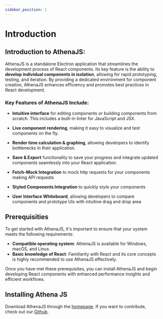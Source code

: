 ```yaml
---
sidebar_position: 1
---
```


# Introduction

## Introduction to AthenaJS:

AthenaJS is a standalone Electron application that streamlines the development process of React components. Its key feature is the ability to **develop individual components in isolation**, allowing for rapid prototyping, testing, and iteration. By providing a dedicated environment for component creation, AthenaJS enhances efficiency and promotes best practices in React development.

### Key Features of AthenaJS Include:

- **Intuitive interface** for editing components or building components from scratch. This includes a built-in linter for JavaScript and JSX.

- **Live component rendering**, making it easy to visualize and test components on the fly.

- **Render time calculation & graphing**, allowing developers to identify bottlenecks in their application.

- **Save & Export** functionality to save your progress and integrate updated components seamlessly into your React application.

- **Fetch-Mock Integration** to mock http requests for your components making API requests

- **Styled Components Integration** to quickly style your components

- **User Interface Whiteboard**, allowing developers to compare components and prototype UIs with intuitive drag and drop area

## Prerequisities

To get started with AthenaJS, it's important to ensure that your system meets the following requirements:

- **Compatible operating system**: AthenaJS is available for Windows, macOS, and Linux.
- **Basic knowledge of React**: Familiarity with React and its core concepts is highly recommended to use AthenaJS effectively.

Once you have met these prerequisites, you can install AthenaJS and begin developing React components with enhanced performance insights and efficient workflows.

## Installing Athena JS

Download AthenaJS through the [homepage](http://localhost:3000/).  If you want to contribute, check out our [Github](https://github.com/oslabs-beta/Athena).
